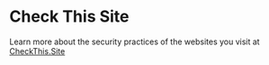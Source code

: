 # Check This Site

Learn more about the security practices of the websites you visit at [CheckThis.Site](http://www.checkthis.site) 
